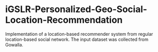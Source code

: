 # iGSLR-Personalized-Geo-Social-Location-Recommendation

Implementation of a location-based recommender system from regular location-based social network. 
The input dataset was collected from Gowalla. 
